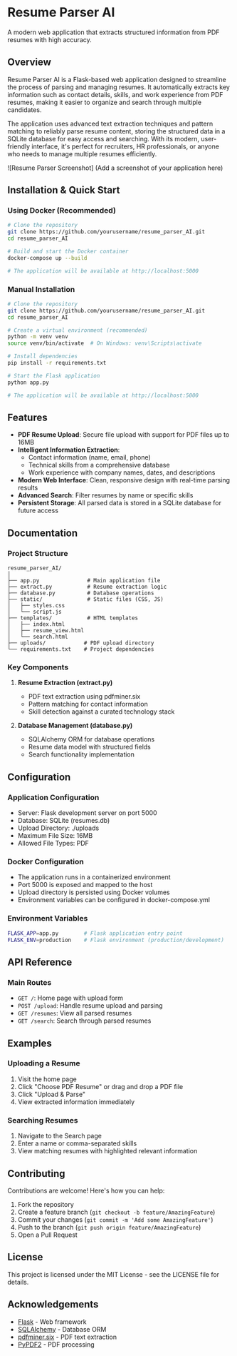# Resume Parser AI

A modern web application that extracts structured information from PDF resumes with high accuracy.

## Overview

Resume Parser AI is a Flask-based web application designed to streamline the process of parsing and managing resumes. It automatically extracts key information such as contact details, skills, and work experience from PDF resumes, making it easier to organize and search through multiple candidates.

The application uses advanced text extraction techniques and pattern matching to reliably parse resume content, storing the structured data in a SQLite database for easy access and searching. With its modern, user-friendly interface, it's perfect for recruiters, HR professionals, or anyone who needs to manage multiple resumes efficiently.

![Resume Parser Screenshot]
(Add a screenshot of your application here)

## Installation & Quick Start

### Using Docker (Recommended)

```bash
# Clone the repository
git clone https://github.com/yourusername/resume_parser_AI.git
cd resume_parser_AI

# Build and start the Docker container
docker-compose up --build

# The application will be available at http://localhost:5000
```

### Manual Installation

```bash
# Clone the repository
git clone https://github.com/yourusername/resume_parser_AI.git
cd resume_parser_AI

# Create a virtual environment (recommended)
python -m venv venv
source venv/bin/activate  # On Windows: venv\Scripts\activate

# Install dependencies
pip install -r requirements.txt

# Start the Flask application
python app.py

# The application will be available at http://localhost:5000
```

## Features

- **PDF Resume Upload**: Secure file upload with support for PDF files up to 16MB
- **Intelligent Information Extraction**:
  - Contact information (name, email, phone)
  - Technical skills from a comprehensive database
  - Work experience with company names, dates, and descriptions
- **Modern Web Interface**: Clean, responsive design with real-time parsing results
- **Advanced Search**: Filter resumes by name or specific skills
- **Persistent Storage**: All parsed data is stored in a SQLite database for future access

## Documentation

### Project Structure
```
resume_parser_AI/
│
├── app.py               # Main application file
├── extract.py           # Resume extraction logic
├── database.py          # Database operations
├── static/              # Static files (CSS, JS)
│   ├── styles.css
│   └── script.js
├── templates/           # HTML templates
│   ├── index.html
│   ├── resume_view.html
│   └── search.html
├── uploads/            # PDF upload directory
└── requirements.txt    # Project dependencies
```

### Key Components

1. **Resume Extraction (extract.py)**
   - PDF text extraction using pdfminer.six
   - Pattern matching for contact information
   - Skill detection against a curated technology stack

2. **Database Management (database.py)**
   - SQLAlchemy ORM for database operations
   - Resume data model with structured fields
   - Search functionality implementation

## Configuration

### Application Configuration
- Server: Flask development server on port 5000
- Database: SQLite (resumes.db)
- Upload Directory: ./uploads
- Maximum File Size: 16MB
- Allowed File Types: PDF

### Docker Configuration
- The application runs in a containerized environment
- Port 5000 is exposed and mapped to the host
- Upload directory is persisted using Docker volumes
- Environment variables can be configured in docker-compose.yml

### Environment Variables
```bash
FLASK_APP=app.py        # Flask application entry point
FLASK_ENV=production    # Flask environment (production/development)
```

## API Reference

### Main Routes
- `GET /`: Home page with upload form
- `POST /upload`: Handle resume upload and parsing
- `GET /resumes`: View all parsed resumes
- `GET /search`: Search through parsed resumes

## Examples

### Uploading a Resume
1. Visit the home page
2. Click "Choose PDF Resume" or drag and drop a PDF file
3. Click "Upload & Parse"
4. View extracted information immediately

### Searching Resumes
1. Navigate to the Search page
2. Enter a name or comma-separated skills
3. View matching resumes with highlighted relevant information

## Contributing

Contributions are welcome! Here's how you can help:

1. Fork the repository
2. Create a feature branch (`git checkout -b feature/AmazingFeature`)
3. Commit your changes (`git commit -m 'Add some AmazingFeature'`)
4. Push to the branch (`git push origin feature/AmazingFeature`)
5. Open a Pull Request

## License

This project is licensed under the MIT License - see the LICENSE file for details.

## Acknowledgements

- [Flask](https://flask.palletsprojects.com/) - Web framework
- [SQLAlchemy](https://www.sqlalchemy.org/) - Database ORM
- [pdfminer.six](https://github.com/pdfminer/pdfminer.six) - PDF text extraction
- [PyPDF2](https://pythonhosted.org/PyPDF2/) - PDF processing
